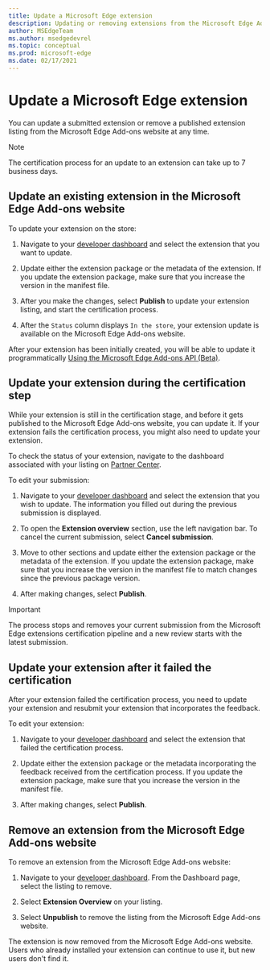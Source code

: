 ```yaml
---
title: Update a Microsoft Edge extension
description: Updating or removing extensions from the Microsoft Edge Add-ons website.
author: MSEdgeTeam
ms.author: msedgedevrel
ms.topic: conceptual
ms.prod: microsoft-edge
ms.date: 02/17/2021
---
```

# Update a Microsoft Edge extension

You can update a submitted extension or remove a published extension listing from the Microsoft Edge Add-ons website at any time.

> [!NOTE]
> The certification process for an update to an extension can take up to 7 business days.


<!-- ====================================================================== -->
## Update an existing extension in the Microsoft Edge Add-ons website

To update your extension on the store:

1.  Navigate to your [developer dashboard](https://partner.microsoft.com/dashboard/microsoftedge/public/login?ref=dd) and select the extension that you want to update.

1.  Update either the extension package or the metadata of the extension.  If you update the extension package, make sure that you increase the version in the manifest file.

2.  After you make the changes, select **Publish** to update your extension listing, and start the certification process.

3.  After the `Status` column displays `In the store`, your extension update is available on the Microsoft Edge Add-ons website.

After your extension has been initially created, you will be able to update it programmatically [Using the Microsoft Edge Add-ons API (Beta)](api/using-addons-api.md).



<!-- ====================================================================== -->
## Update your extension during the certification step

While your extension is still in the certification stage, and before it gets published to the Microsoft Edge Add-ons website, you can update it. If your extension fails the certification process, you might also need to update your extension.

To check the status of your extension, navigate to the dashboard associated with your listing on [Partner Center](https://partner.microsoft.com/dashboard/microsoftedge/public/login?ref=dd).

To edit your submission:

1.  Navigate to your [developer dashboard](https://partner.microsoft.com/dashboard/microsoftedge/public/login?ref=dd) and select the extension that you wish to update.  The information you filled out during the previous submission is displayed.

1.  To open the **Extension overview** section, use the left navigation bar.  To cancel the current submission, select **Cancel submission**.

1.  Move to other sections and update either the extension package or the metadata of the extension.  If you update the extension package, make sure that you increase the version in the manifest file to match changes since the previous package version.

2.  After making changes, select **Publish**.

> [!IMPORTANT]
> The process stops and removes your current submission from the Microsoft Edge extensions certification pipeline and a new review starts with the latest submission.


<!-- ====================================================================== -->
## Update your extension after it failed the certification

After your extension failed the certification process, you need to update your extension and resubmit your extension that incorporates the feedback.

To edit your extension:

1.  Navigate to your [developer dashboard](https://partner.microsoft.com/dashboard/microsoftedge/public/login?ref=dd) and select the extension that failed the certification process.

1.  Update either the extension package or the metadata incorporating the feedback received from the certification process.  If you update the extension package, make sure that you increase the version in the manifest file.

2.  After making changes, select **Publish**.


<!-- ====================================================================== -->
## Remove an extension from the Microsoft Edge Add-ons website

To remove an extension from the Microsoft Edge Add-ons website:

1.  Navigate to your [developer dashboard](https://partner.microsoft.com/dashboard/microsoftedge/public/login?ref=dd).  From the Dashboard page, select the listing to remove.

1.  Select **Extension Overview** on your listing.

1.  Select **Unpublish** to remove the listing from the Microsoft Edge Add-ons website.

The extension is now removed from the Microsoft Edge Add-ons website.  Users who already installed your extension can continue to use it, but new users don't find it.
